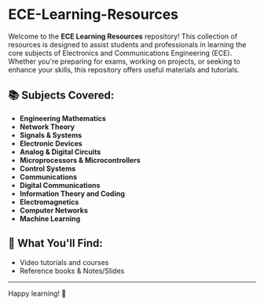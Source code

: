 # ECE-Learning-Resources

Welcome to the **ECE Learning Resources** repository! This collection of resources is designed to assist students and professionals in learning the core subjects of Electronics and Communications Engineering (ECE). Whether you're preparing for exams, working on projects, or seeking to enhance your skills, this repository offers useful materials and tutorials.

## 📚 Subjects Covered:
- **Engineering Mathematics**
- **Network Theory**
- **Signals & Systems**
- **Electronic Devices**
- **Analog & Digital Circuits**
- **Microprocessors & Microcontrollers**
- **Control Systems**
- **Communications**
- **Digital Communications**
- **Information Theory and Coding**
- **Electromagnetics**
- **Computer Networks**
- **Machine Learning**



## 🔧 What You'll Find:
- Video tutorials and courses
- Reference books & Notes/Slides


---

Happy learning! 🚀

